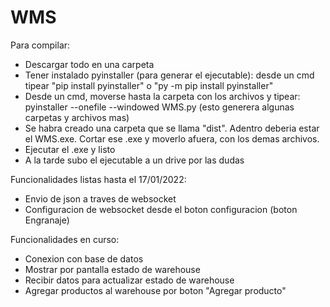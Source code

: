 # WMS


Para compilar:
- Descargar todo en una carpeta
- Tener instalado pyinstaller (para generar el ejecutable): desde un cmd tipear "pip install pyinstaller" o "py -m pip install pyinstaller" 
- Desde un cmd, moverse hasta la carpeta con los archivos y tipear: pyinstaller --onefile --windowed WMS.py (esto generera algunas carpetas y archivos mas)
- Se habra creado una carpeta que se llama "dist". Adentro deberia estar el WMS.exe. Cortar ese .exe y moverlo afuera, con los demas archivos. 
- Ejecutar el .exe y listo
- A la tarde subo el ejecutable a un drive por las dudas


Funcionalidades listas hasta el 17/01/2022:
- Envio de json a traves de websocket
- Configuracion de websocket desde el boton configuracion (boton Engranaje)

Funcionalidades en curso:
- Conexion con base de datos
- Mostrar por pantalla estado de warehouse
- Recibir datos para actualizar estado de warehouse
- Agregar productos al warehouse por boton "Agregar producto"

